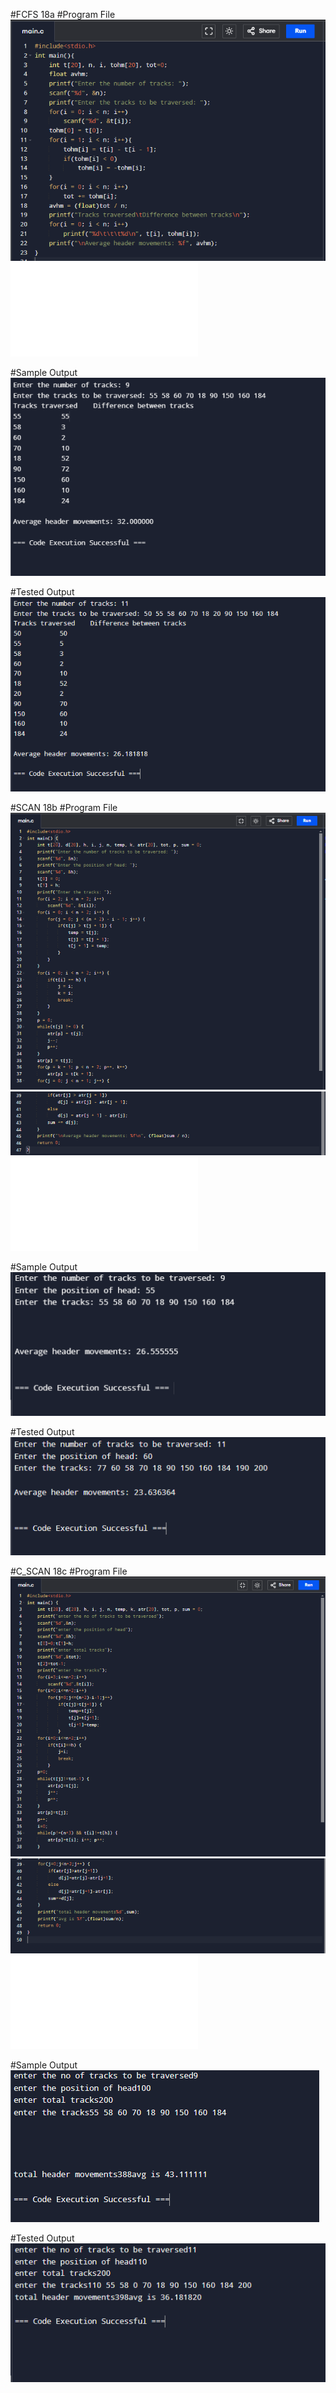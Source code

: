 #FCFS 18a
#Program File
![program file](FCFS_CODE_584.PNG)
![program file](FCFS_584.c)

#Sample Output
![program file](FCFS_IO_584.PNG)

#Tested Output
![program file](FCFS_EO_584.PNG)



#SCAN 18b
#Program File
![program file](SCAN_CODE_584.PNG)
![program file](SCAN_CODE1_584.PNG)
![program file](SCAN_584.c)

#Sample Output
![program file](SCAN_IO_584.PNG)

#Tested Output
![program file](SCAN_EO_584.PNG)



#C_SCAN 18c
#Program File
![program file](C_SCAN_CODE_584.PNG)
![program file](C_SCAN_CODE1_584.PNG)
![program file](C_SCAN_584.c)

#Sample Output
![program file](C_SCAN_IO_584.PNG)

#Tested Output
![program file](C_SCAN_EO_584.PNG)
